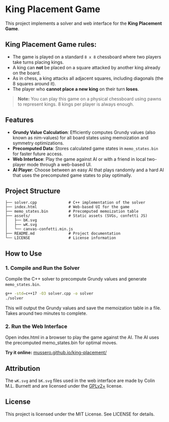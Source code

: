 # King Placement Game

This project implements a solver and web interface for the **King Placement Game**. 

## King Placement Game rules:
- The game is played on a standard `8 x 8` chessboard where two players take turns placing kings. 
- A king can **not** be placed on a square attacked by another king already on the board.
- As in chess, a king attacks all adjacent squares, including diagonals (the 8 squares around it).
- The player who **cannot place a new king** on their turn **loses**.

> **Note:** You can play this game on a physical chessboard using pawns to represent kings. 8 kings per player is always enough.

## Features

- **Grundy Value Calculation**: Efficiently computes Grundy values (also known as nim-values) for all board states using memoization and symmetry optimizations.
- **Precomputed Data**: Stores calculated game states in `memo_states.bin` for faster future access.
- **Web Interface**: Play the game against AI or with a friend in local two-player mode through a web-based UI.
- **AI Player**: Choose between an easy AI that plays randomly and a hard AI that uses the precomputed game states to play optimally.

## Project Structure
```text
├── solver.cpp              # C++ implementation of the solver  
├── index.html              # Web-based UI for the game  
├── memo_states.bin         # Precomputed memoization table  
├── assets/                 # Static assets (SVGs, confetti JS)  
│   ├── bK.svg  
│   ├── wK.svg  
│   └── canvas-confetti.min.js  
├── README.md               # Project documentation  
└── LICENSE                 # License information  
```

## How to Use

### 1. Compile and Run the Solver
Compile the C++ solver to precompute Grundy values and generate `memo_states.bin`.

```bash
g++ -std=c++17 -O3 solver.cpp -o solver
./solver
```

This will output the Grundy values and save the memoization table in a file. Takes around two minutes to complete.

### 2. Run the Web Interface
Open index.html in a browser to play the game against the AI. The AI uses the precomputed memo_states.bin for optimal moves.

**Try it online:** [mussero.github.io/king-placement/](https://mussero.github.io/king-placement/)

## Attribution
The `wK.svg` and `bK.svg` files used in the web interface are made by Colin M.L. Burnett and are licensed under the [GPLv2+](https://www.gnu.org/licenses/old-licenses/gpl-2.0.txt) license.

## License
This project is licensed under the MIT License. See LICENSE for details.